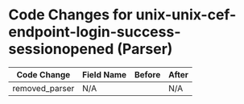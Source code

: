 # Code Changes for unix-unix-cef-endpoint-login-success-sessionopened (Parser)

| Code Change | Field Name | Before | After |
|-------------|------------|--------|-------|
| removed_parser | N/A |  | N/A |